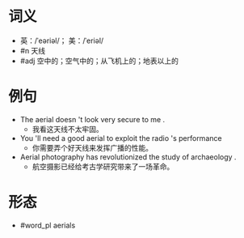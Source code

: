 # 词义
- 英：/ˈeəriəl/； 美：/ˈeriəl/
- #n 天线
- #adj 空中的；空气中的；从飞机上的；地表以上的
# 例句
- The aerial doesn 't look very secure to me .
	- 我看这天线不太牢固。
- You 'll need a good aerial to exploit the radio 's performance
	- 你需要弄个好天线来发挥广播的性能。
- Aerial photography has revolutionized the study of archaeology .
	- 航空摄影已经给考古学研究带来了一场革命。
# 形态
- #word_pl aerials
